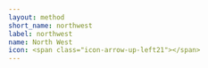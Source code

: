```yaml
---
layout: method
short_name: northwest
label: northwest
name: North West
icon: <span class="icon-arrow-up-left21"></span>
---
```

